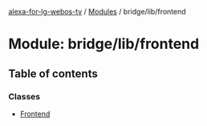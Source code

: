 [alexa-for-lg-webos-tv](../README.md) / [Modules](../modules.md) / bridge/lib/frontend

# Module: bridge/lib/frontend

## Table of contents

### Classes

- [Frontend](../classes/bridge_lib_frontend.Frontend.md)
